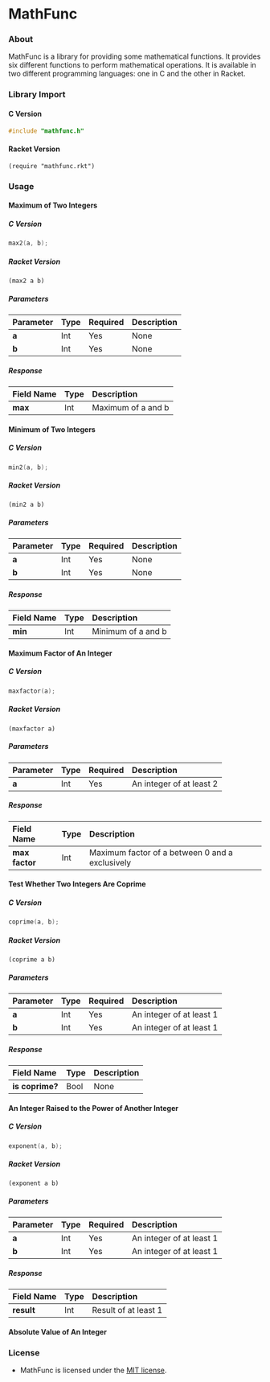 # MathFunc
### About
MathFunc is a library for providing some mathematical functions. It provides six different functions to perform mathematical operations. It is available in two different programming languages: one in C and the other in Racket.

### Library Import
#### C Version
```C
#include "mathfunc.h"
```
#### Racket Version
```Racket
(require "mathfunc.rkt")
```

### Usage
#### Maximum of Two Integers
##### C Version
```C
max2(a, b);
```
##### Racket Version
```Racket
(max2 a b)
```
##### Parameters
| Parameter    | Type    | Required   | Description                               |
|:-------------|:--------|:-----------|:------------------------------------------|
|**a**         | Int     | Yes        | None                                      |
|**b**         | Int     | Yes        | None                                      |
##### Response
| Field Name     | Type    | Description                 |
|:---------------|:--------|:----------------------------|
|**max**         | Int     | Maximum of a and b          |

#### Minimum of Two Integers
##### C Version
```C
min2(a, b);
```
##### Racket Version
```Racket
(min2 a b)
```
##### Parameters
| Parameter    | Type    | Required   | Description                               |
|:-------------|:--------|:-----------|:------------------------------------------|
|**a**         | Int     | Yes        | None                                      |
|**b**         | Int     | Yes        | None                                      |
##### Response
| Field Name     | Type    | Description                 |
|:---------------|:--------|:----------------------------|
|**min**         | Int     | Minimum of a and b          |

#### Maximum Factor of An Integer
##### C Version
```C
maxfactor(a);
```
##### Racket Version
```Racket
(maxfactor a)
```
##### Parameters
| Parameter    | Type    | Required   | Description                               |
|:-------------|:--------|:-----------|:------------------------------------------|
|**a**         | Int     | Yes        | An integer of at least 2                  |
##### Response
| Field Name     | Type    | Description                                             |
|:---------------|:--------|:--------------------------------------------------------|
|**max factor**  | Int     | Maximum factor of a between 0 and a exclusively         |

#### Test Whether Two Integers Are Coprime
##### C Version
```C
coprime(a, b);
```
##### Racket Version
```Racket
(coprime a b)
```
##### Parameters
| Parameter    | Type    | Required   | Description                               |
|:-------------|:--------|:-----------|:------------------------------------------|
|**a**         | Int     | Yes        | An integer of at least 1                  |
|**b**         | Int     | Yes        | An integer of at least 1                  |
##### Response
| Field Name      | Type    | Description                                             |
|:----------------|:--------|:--------------------------------------------------------|
|**is coprime?**  | Bool    | None                                                    |

#### An Integer Raised to the Power of Another Integer
##### C Version
```C
exponent(a, b);
```
##### Racket Version
```Racket
(exponent a b)
```
##### Parameters
| Parameter    | Type    | Required   | Description                               |
|:-------------|:--------|:-----------|:------------------------------------------|
|**a**         | Int     | Yes        | An integer of at least 1                  |
|**b**         | Int     | Yes        | An integer of at least 1                  |
##### Response
| Field Name     | Type    | Description                                             |
|:---------------|:--------|:--------------------------------------------------------|
|**result**      | Int     | Result of at least 1                                    |

#### Absolute Value of An Integer

### License
* MathFunc is licensed under the [MIT license](https://github.com/elailai94/MathFunc/blob/master/LICENSE.md).
